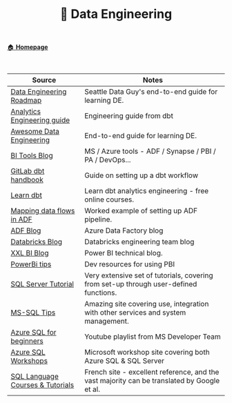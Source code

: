 <h1 align="center"><b> 🧱 Data Engineering </b></h1>

<br>

[🏠 **Homepage**](index.md)

<br>

**Source** | **Notes**
--|--
[Data Engineering Roadmap](https://drive.google.com/file/d/13U2jrqXGDOIRuM1alAd43aqUT6qieMF0/view) | Seattle Data Guy's end-to-end guide for learning DE.
[Analytics Engineering guide](https://www.getdbt.com/analytics-engineering/) | Engineering guide from dbt
[Awesome Data Engineering](https://awesomedataengineering.com/) | End-to-end guide for learning DE.
[BI Tools Blog](https://microsoft-bitools.blogspot.com/) | MS / Azure tools - ADF / Synapse / PBI / PA / DevOps...
[GitLab dbt handbook](https://about.gitlab.com/handbook/business-technology/data-team/platform/dbt-guide/) | Guide on setting up a dbt workflow
[Learn dbt](https://courses.getdbt.com/collections) | Learn dbt analytics engineering - free online courses.
[Mapping data flows in ADF](https://www.sqlservercentral.com/articles/understanding-mapping-dataflow-in-azure-data-factory) | Worked example of setting up ADF pipeline.
[ADF Blog](https://techcommunity.microsoft.com/t5/azure-data-factory-blog/bg-p/AzureDataFactoryBlog) | Azure Data Factory blog
[Databricks Blog](https://databricks.com/blog/category/engineering) | Databricks engineering team blog 
[XXL BI Blog](https://xxlbi.com/) | Power BI technical blog.
[PowerBi tips](https://powerbi.tips/2021/02/power-bi-version-control/) | Dev resources for using PBI 
[SQL Server Tutorial](https://www.sqlservertutorial.net/) | Very extensive set of tutorials, covering from set-up through user-defined functions.
[MS-SQL Tips](https://www.mssqltips.com/) | Amazing site covering use, integration with other services and system management.  
[Azure SQL for beginners](https://www.youtube.com/playlist?list=PLlrxD0HtieHi5c9-i_Dnxw9vxBY-TqaeN) | Youtube playlist from MS Developer Team
[Azure SQL Workshops](https://microsoft.github.io/sqlworkshops/?WT.mc_id=azuresql4beg_azuresql-ch9-code) | Microsoft workshop site covering both Azure SQL & SQL Server
[SQL Language Courses & Tutorials](https://sql.sh/) | French site - excellent reference, and the vast majority can be translated by Google et al.
